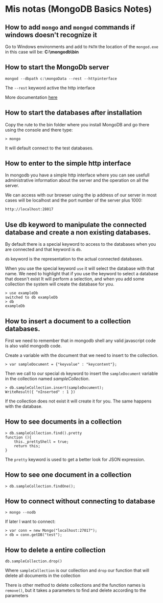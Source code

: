# Mis notas (MongoDB Basics Notes)

## How to add `mongo` and `mongod` commands if windows doesn't recognize it

Go to Windows environments and add to `PATH` the location of the `mongod.exe` in this case will be: **C:\mongodb\bin**

## How to start the MongoDb server

```Shell
mongod --dbpath c:\mongoData --rest --httpinterface
```

The `--rest` keyword active the http interface

More documentation [here](http://docs.mongodb.org/ecosystem/tools/http-interfaces/#http-console)

## How to start the databases after installation

Copy the rute to the bin folder where you install MongoDB and go there using the console and there type:

```shell
> mongo
```

It will default connect to the test databases.

## How to enter to the simple http interface

In mongodb you have a simple http interface where you can see  usefull administrative information about the server and the operation on all the server.

We can access with our browser using the ip address of our server in most cases will be localhost and the port number of the server plus 1000:

```html
http://localhost:28017
```

## Use db keyword to manipulate the connected database and create a non existing databases.

By default there is a special keyword to access to the databases when you are connected and that keyword is `db`.

`db` keyword is the representation to the actual connected databases.

When you use the special keyword `use` it will select the database with that name. We need to highlight that if you use the keyword to select a database that doesn't exist It will perform a selection, and when you add some collection the system will create the database for you.

```shell
> use exampleDb
switched to db exampleDb
> db
exampleDb
```

## How to insert a document to a collection databases.

First we need to remember that in mongodb shell any valid javascript code is also valid mongodb code.

Create a variable with the document that we need to insert to the collection.

```shell
> var sampleDocument = {"keyvalue" : "keycontent"};
```

Then we call to our special `db` keyword to insert the `sampleDocument` variable in the collection named *sampleCollection*.

```shell
> db.sampleCollection.insert(sampleDocument);
WriteResult({ "nInserted" : 1 })
```

If the collection does not exist it will create it for you. The same happens with the database.

## How to see documents in a collection

```shell
> db.sampleCollection.find().pretty
function (){
    this._prettyShell = true;
    return this;
}
```

The `pretty` keyword is used to get a better look for JSON expression.

## How to see one document in a collection

```shell
> db.sampleCollection.findOne();
```

## How to connect without connecting to database

```shell
> mongo --nodb
```

If later I want to connect:

```shell
> var conn = new Mongo("localhost:27017");
> db = conn.getDB("test");
```

## How to delete a entire collection

```shell
db.sampleCollection.drop()
```

Where `sampleCollection` is our collection and `drop` our function that will delete all documents in the collection

There is other method to delete collections and the function names is `remove()`, but it takes a parameters to find and delete according to the parameters
